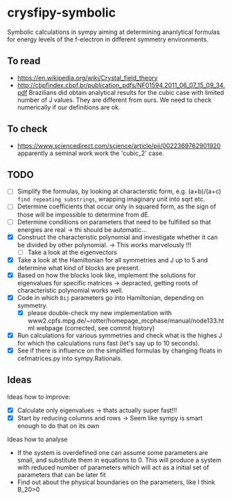 # crysfipy-symbolic

Symbolic calculations in sympy aiming at determining ananlytical formulas for energy levels of the f-electron in different symmetry environments.

## To read
- https://en.wikipedia.org/wiki/Crystal_field_theory
- http://cbpfindex.cbpf.br/publication_pdfs/NF01594.2011_06_07_15_09_34.pdf Brazilians did obtain analytical results for the cubic case with limited number of J values. They are different from ours. We need to check numerically if our definitions are ok.

## To check
- https://www.sciencedirect.com/science/article/pii/0022369762901920 apparently a seminal work work the 'cubic_2' case.

## TODO
- [ ] Simplify the formulas, by looking at characterstic form, e.g. (a+b)/(a+c) `find repeating substrings`, wrapping imaginary unit into sqrt etc.
- [ ] Determine coefficients that occur only in squared form, as the sign of those will be impossible to determine from dE.
- [ ] Determine conditions on parameters that need to be fulfilled so that energies are real -> thi should be automatic...
- [X] Construct the characteristic polynomial and investigate whether it can be divided by other polynomial. -> This works marvelously !!!
  - [ ] Take a look at the eigenvectors
- [X] Take a look at the Hamiltonian for all symmetries and J up to 5 and determine what kind of blocks are present.
- [X] Based on how the blocks look like, implement the solutions for eigenvalues for specific matrices -> depracted, getting roots of characteristic polynomial works well.
- [X] Code in which `Bij` parameters go into Hamiltonian, depending on symmetry.
  - [X] please double-check my new implementation with www2.cpfs.mpg.de/~rotter/homepage_mcphase/manual/node133.html webpage (corrected, see commit history)
- [X] Run calculations for various symmetries and check what is the highes J for which the calculations runs fast (let's say up to 10 seconds).
- [X] See if there is influence on the simplified formulas by changing floats in cefmatrices.py into sympy.Rationals.

## Ideas
Ideas how to improve:
- [X] Calculate only eigenvalues -> thats actually super fast!!!
- [X] Start by reducing columns and rows -> Seem like sympy is smart enough to do that on its own

Ideas how to analyse
- If the system is overdefined one can assume some parameters are small, and substitute them in equations to 0. This will produce a system with reduced number of parameters which will act as a initial set of parameters that can be later fit
- Find out about the physical boundaries on the parameters, like I think B_20>0
